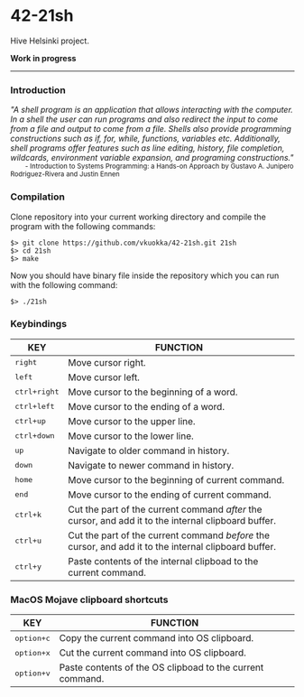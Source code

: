 # 42-21sh
Hive Helsinki project.

**Work in progress**
___

### Introduction
*"A shell program is an application that allows interacting with the computer. In a shell the user
can run programs and also redirect the input to come from a file and output to come from a
file. Shells also provide programming constructions such as if, for, while, functions, variables
etc. Additionally, shell programs offer features such as line editing, history, file completion,
wildcards, environment variable expansion, and programing constructions."*  
<sup>&nbsp;&nbsp;&nbsp;&nbsp;&nbsp;&nbsp;&nbsp;&nbsp;\- Introduction to Systems Programming: a Hands-on Approach by Gustavo A. Junipero Rodriguez-Rivera and Justin Ennen</sup>

### Compilation
Clone repository into your current working directory and compile the program with the following commands:
```
$> git clone https://github.com/vkuokka/42-21sh.git 21sh  
$> cd 21sh  
$> make  
```
Now you should have binary file inside the repository which you can run with the following command:
```
$> ./21sh  
```

### Keybindings
| KEY  | FUNCTION |
| ------------- | ------------- |
| <kbd>right</kbd> | Move cursor right. |
| <kbd>left</kbd> | Move cursor left. |
| <kbd>ctrl+right</kbd> | Move cursor to the beginning of a word. |
| <kbd>ctrl+left</kbd> | Move cursor to the ending of a word. |
| <kbd>ctrl+up</kbd> | Move cursor to the upper line. |
| <kbd>ctrl+down</kbd> | Move cursor to the lower line. |
| <kbd>up</kbd> | Navigate to older command in history. |
| <kbd>down</kbd> | Navigate to newer command in history. |
| <kbd>home</kbd> | Move cursor to the beginning of current command. |
| <kbd>end</kbd> | Move cursor to the ending of current command. |
| <kbd>ctrl+k</kbd> | Cut the part of the current command *after* the cursor, and add it to the internal clipboard buffer. |
| <kbd>ctrl+u</kbd> | Cut the part of the current command *before* the cursor, and add it to the internal clipboard buffer. |
| <kbd>ctrl+y</kbd> | Paste contents of the internal clipboad to the current command. |

### MacOS Mojave clipboard shortcuts
| KEY  | FUNCTION |
| ------------- | ------------- |
| <kbd>option+c</kbd> | Copy the current command into OS clipboard. |
| <kbd>option+x</kbd> | Cut the current command into OS clipboard. |
| <kbd>option+v</kbd> | Paste contents of the OS clipboad to the current command. |
